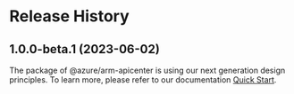 # Release History
    
## 1.0.0-beta.1 (2023-06-02)

The package of @azure/arm-apicenter is using our next generation design principles. To learn more, please refer to our documentation [Quick Start](https://aka.ms/js-track2-quickstart).
